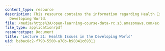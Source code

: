 ```yaml
---
content_type: resource
description: This resource contains the information regarding Health Issues in the
  Developing World.
file: /media/https%3A/open-learning-course-data-rc.s3.amazonaws.com/ec-701j-d-lab-i-development-fall-2009/bebac8c2f7905500a78bb90841c69311_MITEC_701JF09_lec31_nb.pdf
file_type: application/pdf
resourcetype: Document
title: 'Lecture 31: Health Issues in the Developing World'
uid: bebac8c2-f790-5500-a78b-b90841c69311
---
```

